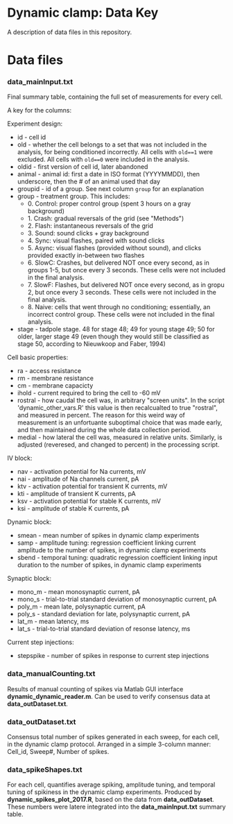 Dynamic clamp: Data Key
==================

A description of data files in this repository.

# Data files

### data_mainInput.txt	

Final summary table, containing the full set of measurements for every cell.

A key for the columns:

Experiment design:
* id - cell id
* old - whether the cell belongs to a set that was not included in the analysis, for being conditioned incorrectly. All cells with `old==1` were excluded. All cells with `old==0` were included in the analysis.
* oldid	 - first version of cell id, later abandoned
* animal - animal id: first a date in ISO format (YYYYMMDD), then underscore, then the # of an animal used that day
* groupid - id of a group. See next column `group` for an explanation
* group	- treatment group. This includes:
  * 0\. Control: proper control group (spent 3 hours on a gray background)
  * 1\. Crash: gradual reversals of the grid (see "Methods")
  * 2\. Flash: instantaneous reversals of the grid
  * 3\. Sound: sound clicks + gray background
  * 4\. Sync: visual flashes, paired with sound clicks
  * 5\. Async: visual flashes (provided without sound), and clicks provided exactly in-between two flashes
  * 6\. SlowC: Crashes, but delivered NOT once every second, as in groups 1-5, but once every 3 seconds. These cells were not included in the final analysis.
  * 7\. SlowF: Flashes, but delivered NOT once every second, as in gropu 2, but once every 3 seconds. These cells were not included in the final analysis.
  * 8\. Naive: cells that went through no conditioning; essentially, an incorrect control group. These cells were not included in the final analysis.
* stage - tadpole stage. 48 for stage 48; 49 for young stage 49; 50 for older, larger stage 49 (even though they would still be classified as stage 50, according to Nieuwkoop and Faber, 1994)

Cell basic properties:
* ra - access resistance
* rm - membrane resistance
* cm - membrane capacicty
* ihold	- current required to bring the cell to -60 mV
* rostral - how caudal the cell was, in arbitrary "screen units". In the script 'dynamic_other_vars.R' this value is then recalcualted to true "rostral", and measured in percent. The reason for this weird way of measurement is an unfortuante suboptimal choice that was made early, and then maintained during the whole data collection period.
* medial - how lateral the cell was, measured in relative units. Similarly, is adjusted (reveresed, and changed to percent) in the processing script.

IV block:
* nav - activation potential for Na currents, mV
* nai - amplitude of Na channels current, pA
* ktv - activation potential for transient K currents, mV
* kti - amplitude of transient K currents, pA
* ksv - activation potential for stable K currents, mV
* ksi - amplitude of stable K currents, pA

Dynamic block:
* smean	- mean number of spikes in dynamic clamp experiments
* samp - amplitude tuning: regression coefficient linking current amplitude to the number of spikes, in dynamic clamp experiments
* sbend	- temporal tuning: quadratic regression coefficient linking input duration to the number of spikes, in dynamic clamp experiments

Synaptic block:
* mono_m - mean monosynaptic current, pA
* mono_s - trial-to-trial standard deviation of monosynaptic current, pA
* poly_m - mean late, polysynaptic current, pA
* poly_s - standard deviation for late, polysynaptic current, pA
* lat_m	- mean latency, ms
* lat_s - trial-to-trial standard deviation of resonse latency, ms

Current step injections:
* stepspike - number of spikes in response to current step injections

### data_manualCounting.txt	

Results of manual counting of spikes via Matlab GUI interface **dynamic_dynamic_reader.m**. Can be used to verify consensus data at **data_outDataset.txt**.

### data_outDataset.txt	

Consensus total number of spikes generated in each sweep, for each cell, in the dynamic clamp protocol. Arranged in a simple 3-column manner: Cell_id, Sweep#, Number of spikes. 

### data_spikeShapes.txt

For each cell, quantifies average spiking, amplitude tuning, and temporal tuning of spikiness in the dynamic clamp experiments. Produced by **dynamic_spikes_plot_2017.R**, based on the data from **data_outDataset**. These numbers were latere integrated into the **data_mainInput.txt** summary table.

